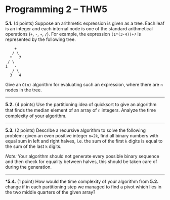 # Programming 2 &ndash; THW5

**5.1.** (4 points) Suppose an arithmetic expression is given as a tree. Each leaf is an integer and each internal node is one of the standard arithmetical operations (`+`, `-`, `∗`, `/`). For example, the expression `(1*(3-4))+7` is represented by the following tree.

```
    +
   / \
  *   7
 / \ 
1   -
   / \
  3   4  
```

Give an `O(n)` algorithm for evaluating such an expression, where there are `n` nodes in the tree.

---

**5.2.** (4 points) Use the partitioning idea of quicksort to give an algorithm that ﬁnds the median element of an array of `n` integers. Analyze the time complexity of your algorithm.

---

**5.3.** (2 points) Describe a recursive algorithm to solve the following problem: given an even positive integer `n=2k`, find all binary numbers with equal sum in left and right halves, i.e. the sum of the first `k` digits is equal to the sum of the last `k` digits.

_Note:_ Your algorithm should not generate every possible binary sequence and then check for equality between halves, this should be taken care of during the generation.

---

***5.4.** (1 point) How would the time complexity of your algorithm from **5.2.** change if in each partitioning step we managed to find a pivot which lies in the two middle quarters of the given array?